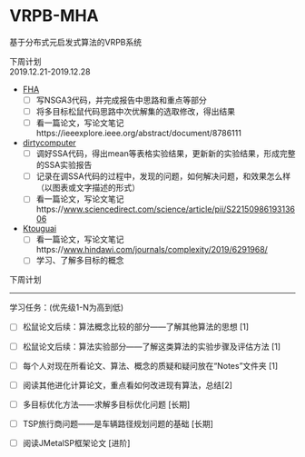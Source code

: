 # VRPB-MHA

基于分布式元启发式算法的VRPB系统

下周计划  
2019.12.21-2019.12.28

- [FHA](https://github.com/FHhui)
  - [ ] 写NSGA3代码，并完成报告中思路和重点等部分
  - [ ] 将多目标松鼠代码思路中次优解集的选取修改，得出结果
  - [ ] 看一篇论文，写论文笔记https://ieeexplore.ieee.org/abstract/document/8786111
- [dirtycomputer](https://github.com/dirtycomputer)
  - [ ] 调好SSA代码，得出mean等表格实验结果，更新新的实验结果，形成完整的SSA实验报告
  - [ ] 记录在调SSA代码的过程中，发现的问题，如何解决问题，和效果怎么样（以图表或文字描述的形式）
  - [ ] 看一篇论文，写论文笔记https://www.sciencedirect.com/science/article/pii/S2215098619313606
- [Ktouguai](https://github.com/Ktouguai)
  - [ ] 看一篇论文，写论文笔记https://www.hindawi.com/journals/complexity/2019/6291968/
  - [ ] 学习、了解多目标的概念

下周计划

------

学习任务：(优先级1-N为高到低) 

- [ ] 松鼠论文后续：算法概念比较的部分——了解其他算法的思想 [1]
- [ ] 松鼠论文后续：算法实验部分——了解这类算法的实验步骤及评估方法 [1]
- [ ] 每个人对现在所看论文、算法、概念的质疑和疑问放在“Notes”文件夹 [1]
- [ ] 阅读其他进化计算论文，重点看如何改进现有算法，总结[2]
- [ ] 多目标优化方法——求解多目标优化问题 [长期]  
- [ ] TSP旅行商问题——是车辆路径规划问题的基础 [长期]
- [ ] 阅读JMetalSP框架论文 [进阶]

